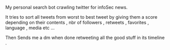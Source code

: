 My personal search bot crawling twitter for infoSec news.

It tries to sort all tweets from worst to best tweet by giving them a score 
depending on their contents , nbr of followers , retweets , favorites , language , media etc ...

Then Sends me a dm when done retweeting all the good stuff in its timeline .


